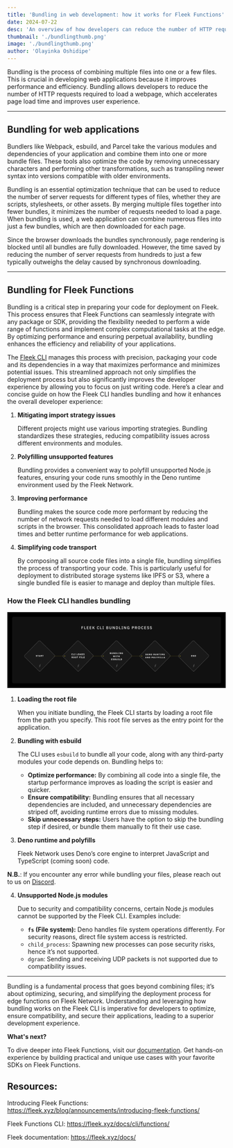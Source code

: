```yaml
---
title: 'Bundling in web development: how it works for Fleek Functions'
date: 2024-07-22
desc: 'An overview of how developers can reduce the number of HTTP requests required to load a webpage with Fleek Functions'
thumbnail: './bundlingthumb.png'
image: './bundlingthumb.png'
author: 'Olayinka Oshidipe'
---
```


Bundling is the process of combining multiple files into one or a few files. This is crucial in developing web applications because it improves performance and efficiency. Bundling allows developers to reduce the number of HTTP requests required to load a webpage, which accelerates page load time and improves user experience.

---

## Bundling for web applications

Bundlers like Webpack, esbuild, and Parcel take the various modules and dependencies of your application and combine them into one or more bundle files. These tools also optimize the code by removing unnecessary characters and performing other transformations, such as transpiling newer syntax into versions compatible with older environments.

Bundling is an essential optimization technique that can be used to reduce the number of server requests for different types of files, whether they are scripts, stylesheets, or other assets. By merging multiple files together into fewer bundles, it minimizes the number of requests needed to load a page. When bundling is used, a web application can combine numerous files into just a few bundles, which are then downloaded for each page.

Since the browser downloads the bundles synchronously, page rendering is blocked until all bundles are fully downloaded. However, the time saved by reducing the number of server requests from hundreds to just a few typically outweighs the delay caused by synchronous downloading.

---

## Bundling for Fleek Functions

Bundling is a critical step in preparing your code for deployment on Fleek. This process ensures that Fleek Functions can seamlessly integrate with any package or SDK, providing the flexibility needed to perform a wide range of functions and implement complex computational tasks at the edge. By optimizing performance and ensuring perpetual availability, bundling enhances the efficiency and reliability of your applications.

The <u>[Fleek CLI](https://fleek.xyz/docs/cli/)</u> manages this process with precision, packaging your code and its dependencies in a way that maximizes performance and minimizes potential issues. This streamlined approach not only simplifies the deployment process but also significantly improves the developer experience by allowing you to focus on just writing code. Here’s a clear and concise guide on how the Fleek CLI handles bundling and how it enhances the overall developer experience:

1. **Mitigating import strategy issues**
    
    Different projects might use various importing strategies. Bundling standardizes these strategies, reducing compatibility issues across different environments and modules.
    
2. **Polyfilling unsupported features**
    
    Bundling provides a convenient way to polyfill unsupported Node.js features, ensuring your code runs smoothly in the Deno runtime environment used by the Fleek Network.
    
3. **Improving performance**
    
    Bundling makes the source code more performant by reducing the number of network requests needed to load different modules and scripts in the browser. This consolidated approach leads to faster load times and better runtime performance for web applications.
    
4. **Simplifying code transport**
    
    By composing all source code files into a single file, bundling simplifies the process of transporting your code. This is particularly useful for deployment to distributed storage systems like IPFS or S3, where a single bundled file is easier to manage and deploy than multiple files.
 

### How the Fleek CLI handles bundling

![](./bundlegraphic.png)

1. **Loading the root file**
    
    When you initiate bundling, the Fleek CLI starts by loading a root file from the path you specify. This root file serves as the entry point for the application.
    
2. **Bundling with esbuild**
    
    The CLI uses `esbuild` to bundle all your code, along with any third-party modules your code depends on. Bundling helps to:
    
    - **Optimize performance:** By combining all code into a single file, the startup performance improves as loading the script is easier and quicker.
    - **Ensure compatibility:** Bundling ensures that all necessary dependencies are included, and unnecessary dependencies are striped off, avoiding runtime errors due to missing modules.
    - **Skip unnecessary steps:** Users have the option to skip the bundling step if desired, or bundle them manually to fit their use case.

3. **Deno runtime and polyfills**
    
    Fleek Network uses Deno’s core engine to interpret JavaScript and TypeScript (coming soon) code.
    

**N.B.**: If you encounter any error while bundling your files, please reach out to us on <u>[Discord](https://discord.gg/3jaaE9Nc)</u>.

4. **Unsupported Node.js modules**
    
    Due to security and compatibility concerns, certain Node.js modules cannot be supported by the Fleek CLI. Examples include:
    
    - **`fs` (File system):** Deno handles file system operations differently. For security reasons, direct file system access is restricted.
    - `child_process`: Spawning new processes can pose security risks, hence it’s not supported.
    - `dgram`: Sending and receiving UDP packets is not supported due to compatibility issues.

---

Bundling is a fundamental process that goes beyond combining files; it’s about optimizing, securing, and simplifying the deployment process for edge functions on Fleek Network. Understanding and leveraging how bundling works on the Fleek CLI is imperative for developers to optimize, ensure compatibility, and secure their applications, leading to a superior development experience.

**What's next?**

To dive deeper into Fleek Functions, visit our <u>[documentation](https://fleek.xyz/docs/cli/functions/)</u>. Get hands-on experience by building practical and unique use cases with your favorite SDKs on Fleek Functions.

## **Resources**:

Introducing Fleek Functions: <u>https://fleek.xyz/blog/announcements/introducing-fleek-functions/</u>

Fleek Functions CLI: <u>https://fleek.xyz/docs/cli/functions/</u>

Fleek documentation: <u>https://fleek.xyz/docs/</u>
